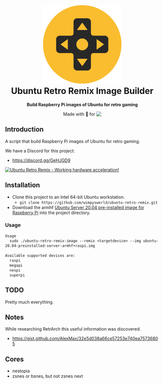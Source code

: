 <h1 align="center">
 <img src=".github/logo.png" alt="Ubuntu Retro Remix Logo" width="256" />
  <br />
  Ubuntu Retro Remix Image Builder
</h1>

<p align="center"><b>Build Raspberry Pi images of Ubuntu for retro gaming</b></p>
<!-- <div align="center"><img src=".github/screenshot.jpg" alt="Ubuntu Retro Remix Screenshot" /></div> -->
<p align="center">Made with 💝 for <img src=".github/ubuntu.png" align="top" width="18" /></p>

## Introduction

A script that build Raspberry Pi images of Ubuntu for retro gaming.

We have a Discord for this project:

  * <https://discord.gg/GeHJGD9>

[![Ubuntu Retro Remix - Working hardware acceleration!](https://img.youtube.com/vi/aEUt5s4127c/0.jpg)](https://www.youtube.com/watch?v=aEUt5s4127c)

## Installation

  * Clone this project to an Intel 64-bit Ubuntu workstation.
    * `git clone https://github.com/wimpysworld/ubuntu-retro-remix.git`
  * Download the armhf [Ubuntu Server 20.04 pre-installed image for Raspberry Pi](https://ubuntu.com/download/raspberry-pi) into the project directory.

### Usage

```
Usage
  sudo ./ubuntu-retro-remix-image --remix <targetdevice> --img ubuntu-20.04-preinstalled-server-armhf+raspi.img

Available supported devices are:
  raspi
  megapi
  nespi
  superpi
```

## TODO

Pretty much everything.

## Notes

While researching RetrArch this useful information was discovered.

  * https://gist.github.com/AlexMax/32e5d038a66ce57253e740ea75736805

## Cores

  * nestopia
  * zsnes or bsnes, but not zsnes next